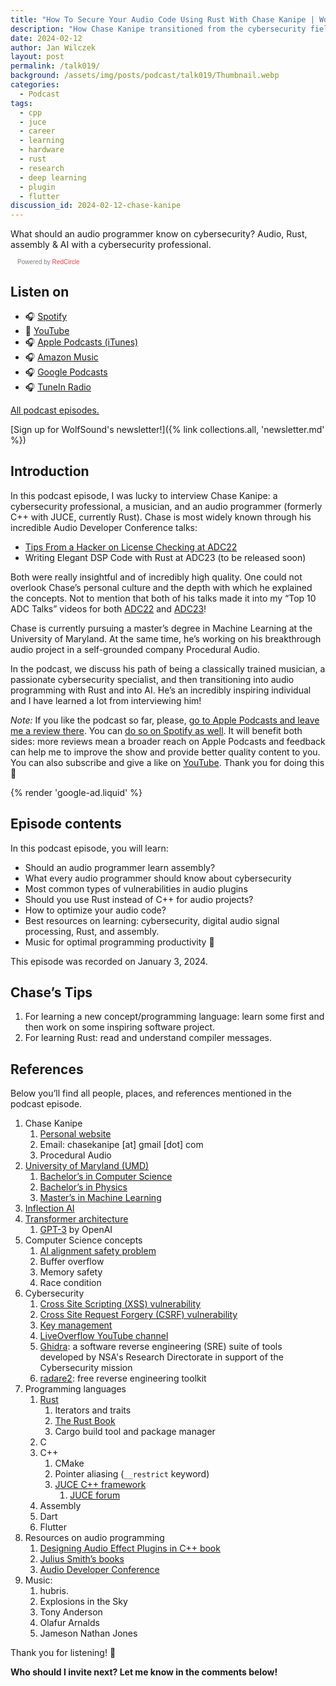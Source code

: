 ```yaml
---
title: "How To Secure Your Audio Code Using Rust With Chase Kanipe | WolfTalk #019"
description: "How Chase Kanipe transitioned from the cybersecurity field to audio programming using Rust and C++. What should an audio programmer know on cybersecurity?"
date: 2024-02-12
author: Jan Wilczek
layout: post
permalink: /talk019/
background: /assets/img/posts/podcast/talk019/Thumbnail.webp
categories:
  - Podcast
tags:
  - cpp
  - juce
  - career
  - learning
  - hardware
  - rust
  - research
  - deep learning
  - plugin
  - flutter
discussion_id: 2024-02-12-chase-kanipe
---
```

What should an audio programmer know on cybersecurity? Audio, Rust, assembly & AI with a cybersecurity professional.

<script async defer onload="redcircleIframe();" src="https://api.podcache.net/embedded-player/sh/bf40a1d2-7e41-4ddb-8c3a-ed82394723ba/ep/9d5a7a5a-f133-4184-91bd-886ef2ea21d9"></script> <div class="redcirclePlayer-9d5a7a5a-f133-4184-91bd-886ef2ea21d9"></div> <style> .redcircle-link:link { color: #ea404d; text-decoration: none; } .redcircle-link:hover { color: #ea404d; } .redcircle-link:active { color: #ea404d; } .redcircle-link:visited { color: #ea404d; } </style>
<p style="margin-top:3px;margin-left:11px;font-family: sans-serif;font-size: 10px; color: gray;">Powered by <a class="redcircle-link" href="https://redcircle.com?utm_source=rc_embedded_player&utm_medium=web&utm_campaign=embedded_v1">RedCircle</a></p>

## Listen on

* 🎧 [Spotify](https://open.spotify.com/episode/5cSCd13BUG1hFx8riDUOUl?si=QqLieHJnSreeb_WNZTgcHg)
* 🎥 [YouTube](https://youtu.be/3w-9os1aKOE?si=XWPCnTpkY5hfSX2K)
* 🎧 [Apple Podcasts (iTunes)](https://podcasts.apple.com/us/podcast/how-to-secure-your-audio-code-using-rust-with-chase/id1595913701?i=1000645059437)
* 🎧 [Amazon Music](https://music.amazon.com/podcasts/b42682b5-61ba-4a6f-8b11-aed42b07ef9f/episodes/d2e69deb-b020-49c4-abd1-8b0d70dd86ac/how-to-secure-your-audio-code-using-rust-with-chase-kanipe-wolftalk-019)
* 🎧 [Google Podcasts](https://podcasts.google.com/feed/aHR0cHM6Ly9mZWVkcy5yZWRjaXJjbGUuY29tL2JmNDBhMWQyLTdlNDEtNGRkYi04YzNhLWVkODIzOTQ3MjNiYQ/episode/ZmQ1NWE4ZWQtOTUzOS00NTI2LWIxMDctZjM1ODM2NGJjNWZj?sa=X&ved=0CAUQkfYCahcKEwjo2qqgoaaEAxUAAAAAHQAAAAAQAQ)
* 🎧 [TuneIn Radio](http://tun.in/tzNxU4)

[All podcast episodes.](/podcast)

[Sign up for WolfSound's newsletter!]({% link collections.all, 'newsletter.md' %})

## Introduction

In this podcast episode, I was lucky to interview Chase Kanipe: a cybersecurity professional, a musician, and an audio programmer (formerly C++ with JUCE, currently Rust). Chase is most widely known through his incredible Audio Developer Conference talks:

* [Tips From a Hacker on License Checking at ADC22](https://youtu.be/EPgSaH9q8UM?si=FcaHn4BziF2eL-KI)
* Writing Elegant DSP Code with Rust at ADC23 (to be released soon)

Both were really insightful and of incredibly high quality. One could not overlook Chase’s personal culture and the depth with which he explained the concepts. Not to mention that both of his talks made it into my “Top 10 ADC Talks” videos for both [ADC22](https://youtu.be/Aeq5Egj6TW0?si=puVQHp__1cCkcp5-) and [ADC23](https://youtu.be/4ohmt4yKtYA?si=Uh7wthPmz2zn3pNv)!

Chase is currently pursuing a master’s degree in Machine Learning at the University of Maryland. At the same time, he’s working on his breakthrough audio project in a self-grounded company Procedural Audio.

In the podcast, we discuss his path of being a classically trained musician, a passionate cybersecurity specialist, and then transitioning into audio programming with Rust and into AI. He’s an incredibly inspiring individual and I have learned a lot from interviewing him!

*Note:* If you like the podcast so far, please, [go to Apple Podcasts and leave me a review there](https://podcasts.apple.com/us/podcast/wolftalk-podcast-about-audio-programming-people-careers/id1595913701). You can [do so on Spotify as well](https://open.spotify.com/show/5xc7EJiH9shG6zdSC5ejyw?si=eb35597e60a54e70). It will benefit both sides: more reviews mean a broader reach on Apple Podcasts and feedback can help me to improve the show and provide better quality content to you. You can also subscribe and give a like on [YouTube](https://youtube.com/c/WolfSoundAudio). Thank you for doing this 🙏

{% render 'google-ad.liquid' %}

## Episode contents

In this podcast episode, you will learn:

* Should an audio programmer learn assembly?
* What every audio programmer should know about cybersecurity
* Most common types of vulnerabilities in audio plugins
* Should you use Rust instead of C++ for audio projects?
* How to optimize your audio code?
* Best resources on learning: cybersecurity, digital audio signal processing, Rust, and assembly.
* Music for optimal programming productivity 💪

This episode was recorded on January 3, 2024.

## Chase’s Tips

1. For learning a new concept/programming language: learn some first and then work on some inspiring software project.
2. For learning Rust: read and understand compiler messages.

## References

Below you’ll find all people, places, and references mentioned in the podcast episode.

1. Chase Kanipe
    1. [Personal website](https://chasekanipe.com/)
    2. Email: chasekanipe [at] gmail [dot] com
    3. Procedural Audio
2. [University of Maryland (UMD)](https://umd.edu/)
    1. [Bachelor’s in Computer Science](https://academiccatalog.umd.edu/undergraduate/colleges-schools/computer-mathematical-natural-sciences/computer-science/computer-science-major/)
    2. [Bachelor’s in Physics](https://umdphysics.umd.edu/academics/undergraduate.html)
    3. [Master’s in Machine Learning](https://cmns.umd.edu/graduate/science-academy/machine-learning)
3. [Inflection AI](https://inflection.ai/)
4. [Transformer architecture](https://en.wikipedia.org/wiki/Transformer_(deep_learning_architecture))
    1. [GPT-3](https://openai.com/blog/gpt-3-apps) by OpenAI
5. Computer Science concepts
    1. [AI alignment safety problem](https://en.wikipedia.org/wiki/AI_alignment)
    2. Buffer overflow
    3. Memory safety
    4. Race condition
6. Cybersecurity
    1. [Cross Site Scripting (XSS) vulnerability](https://owasp.org/www-community/attacks/xss/)
    2. [Cross Site Request Forgery (CSRF) vulnerability](https://owasp.org/www-community/attacks/csrf)
    3. [Key management](https://cheatsheetseries.owasp.org/cheatsheets/Key_Management_Cheat_Sheet.html)
    4. [LiveOverflow YouTube channel](https://www.youtube.com/@LiveOverflow)
    5. [Ghidra](https://ghidra-sre.org/): a software reverse engineering (SRE) suite of tools developed by NSA's Research Directorate in support of the Cybersecurity mission
    6. [radare2](https://rada.re/n/): free reverse engineering toolkit
7. Programming languages
    1. [Rust](https://www.rust-lang.org/)
        1. Iterators and traits
        2. [The Rust Book](https://doc.rust-lang.org/book/)
        3. Cargo build tool and package manager
    2. C
    3. C++
        1. CMake
        2. Pointer aliasing (`__restrict`  keyword)
        3. [JUCE C++ framework](https://juce.com/)
            1. [JUCE forum](https://forum.juce.com/)
    4. Assembly
    5. Dart
    6. Flutter
8. Resources on audio programming
    1. [Designing Audio Effect Plugins in C++ book](https://thewolfsound.com/designing-audio-effect-plugins-in-cpp-by-will-pirkle-book-review/)
    2. [Julius Smith’s books](https://ccrma.stanford.edu/~jos/)
    3. [Audio Developer Conference](https://audio.dev/)
9. Music:
    1. hubris.
    2. Explosions in the Sky
    3. Tony Anderson
    4. Olafur Arnalds
    5. Jameson Nathan Jones

Thank you for listening! 🙏

**Who should I invite next? Let me know in the comments below!**

